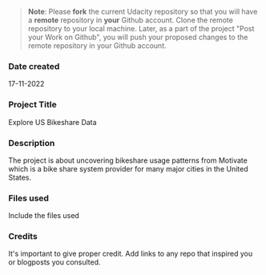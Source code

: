 >**Note**: Please **fork** the current Udacity repository so that you will have a **remote** repository in **your** Github account. Clone the remote repository to your local machine. Later, as a part of the project "Post your Work on Github", you will push your proposed changes to the remote repository in your Github account.

### Date created
17-11-2022

### Project Title
Explore US Bikeshare Data

### Description
The project is about uncovering bikeshare usage patterns from Motivate which is a bike share system provider for many major cities in the United States.

### Files used
Include the files used

### Credits
It's important to give proper credit. Add links to any repo that inspired you or blogposts you consulted.

